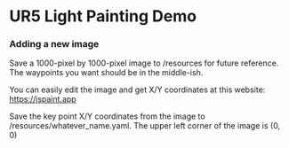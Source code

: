 # UR5 Light Painting Demo

### Adding a new image

Save a 1000-pixel by 1000-pixel image to /resources for future reference. The waypoints you want should be in the middle-ish.

You can easily edit the image and get X/Y coordinates at this website:  https://jspaint.app

Save the key point X/Y coordinates from the image to /resources/whatever_name.yaml. The upper left corner of the image is (0, 0)
